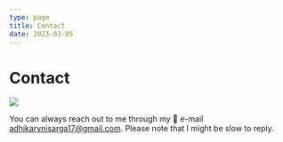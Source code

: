 ```yaml
---
type: page
title: Contact
date: 2023-03-05
---
```


# Contact
![](/images/anime-boy.gif)

You can always reach out to me through my 📧 e-mail [adhikarynisarga17@gmail.com](mailto:adhikarynisarga17@gmail.com). Please note that I might be slow to reply.
